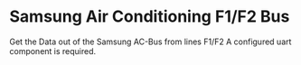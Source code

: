 # Samsung Air Conditioning F1/F2 Bus

Get the Data out of the Samsung AC-Bus from lines F1/F2
A configured uart component is required.

